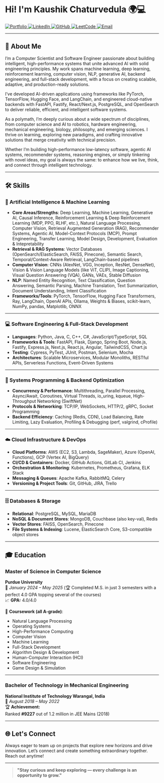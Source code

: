 # Hi! I'm Kaushik Chaturvedula 🌍💻

<div>
  <a href="https://neuralrevenant.github.io/portfolio-website">
    <img src="https://img.shields.io/badge/Portfolio-%23FF4136.svg?&style=for-the-badge&logo=google-earth&logoColor=white" alt="Portfolio"/>
  </a>
  <a href="https://linkedin.com/in/kaushikchaturvedula">
    <img src="https://img.shields.io/badge/LinkedIn-%230077B5.svg?&style=for-the-badge&logo=linkedin&logoColor=white" alt="LinkedIn"/>
  </a>
  <a href="https://github.com/NeuralRevenant">
    <img src="https://img.shields.io/badge/GitHub-%2312100E.svg?&style=for-the-badge&logo=github&logoColor=white" alt="GitHub"/>
  </a>
  <a href="https://leetcode.com/u/ArrayArtisan">
    <img src="https://img.shields.io/badge/-LeetCode-orange?style=for-the-badge&logo=leetcode" alt="LeetCode"/>
  </a>
  <a href="mailto:kaushikchaturvedula@gmail.com">
    <img src="https://img.shields.io/badge/Email-D14836?style=for-the-badge&logo=gmail&logoColor=white" alt="Email"/>
  </a>
</div>

---

## 🌟 About Me

I’m a Computer Scientist and Software Engineer passionate about building intelligent, high-performance systems that unite advanced AI with solid engineering principles. My work spans machine learning, deep learning, reinforcement learning, computer vision, NLP, generative AI, backend engineering, and full-stack development, with a focus on creating scalable, adaptive, and production-ready solutions.

I’ve developed AI-driven applications using frameworks like PyTorch, TensorFlow, Hugging Face, and LangChain, and engineered cloud-native backends with FastAPI, Fastify, React/Next.js, PostgreSQL, and OpenSearch to deliver reliable, efficient, and intelligent software systems.

As a polymath, I’m deeply curious about a wide spectrum of disciplines, from computer science and AI to robotics, hardware engineering, mechanical engineering, biology, philosophy, and emerging sciences. I thrive on learning, exploring new paradigms, and crafting innovative solutions that merge creativity with technical precision.

Whether I’m building high-performance low-latency software, agentic AI systems, recommender systems, reasoning engines, or simply tinkering with novel ideas, my goal is always the same: to enhance how we live, think, and connect through intelligent technology.

---

## 🛠 Skills

### 🧠 Artificial Intelligence & Machine Learning

* **Core Areas/Strengths**: Deep Learning, Machine Learning, Generative AI, Causal Inference, Reinforcement Learning & Deep Reinforcement Learning (MDP, PPO, RLHF, etc.), Natural Language Processing, Computer Vision, Retrieval Augmented Generation (RAG), Recommender Systems, Agentic AI, Model-Context Protocols (MCP), Prompt Engineering, Transfer Learning, Model Design, Development, Evaluation & Intepretability
* **Retrieval & RAG Systems**: Vector Databases (OpenSearch/ElasticSearch, FAISS, Pinecone), Semantic Search, Temporal/Context-Aware Retrieval, LangChain-based pipelines
* **Computer Vision**: CNNs (AlexNet, VGG, Inception, ResNet, DenseNet), Vision & Vision Language Models (like ViT, CLIP), Image Captioning, Visual Question Answering (VQA), GANs, VAEs, Stable Diffusion
* **NLP**: Named Entity Recognition, Text Classification, Question Answering, Semantic Parsing, Machine Translation, Text Summarization, Document Understanding, Intent Classification
* **Frameworks/Tools**: PyTorch, TensorFlow, Hugging Face Transformers, Ray, LangChain, OpenAI APIs, Ollama, Weights & Biases, scikit-learn, NumPy, pandas, Matplotlib, ONNX

---

### 💻 Software Engineering & Full-Stack Development

* **Languages**: Python, Java, C, C++, C#, JavaScript/TypeScript, SQL
* **Frameworks & Tools**: FastAPI, Flask, Django, Spring Boot, Node.js, Fastify, Express.js, Next.js, React.js, Angular, TailwindCSS, Chart.js
* **Testing**: Cypress, PyTest, JUnit, Postman, Selenium, Mocha
* **Architectures**: Scalable Microservices, Modular Monoliths, RESTful APIs, Serverless Functions, Event-Driven Systems

---

### 🧱 Systems Programming & Backend Optimization

* **Concurrency & Performance**: Multithreading, Parallel Processing, Async/Await, Coroutines, Virtual Threads, io\_uring, kqueue, High-Throughput Networking (SwiftNet)
* **Protocols & Networking**: TCP/IP, WebSockets, HTTP/2, gRPC, Socket Programming
* **Backend Efficiency**: Caching (Redis, CDN), Load Balancing, Rate Limiting, Lazy Evaluation, Profiling & Debugging (perf, valgrind, cProfile)

---

### ☁️ Cloud Infrastructure & DevOps

* **Cloud Platforms**: AWS (EC2, S3, Lambda, SageMaker), Azure (OpenAI, Functions), GCP (Vertex AI, BigQuery)
* **CI/CD & Containers**: Docker, GitHub Actions, GitLab CI, Jenkins
* **Orchestration & Monitoring**: Kubernetes, Prometheus, Grafana, ELK Stack
* **Messaging & Queues**: Apache Kafka, RabbitMQ, Celery
* **Versioning & Project Tools**: Git, GitHub, JIRA, Trello

---

### 🗄️ Databases & Storage

* **Relational**: PostgreSQL, MySQL, MariaDB
* **NoSQL & Document Stores**: MongoDB, Couchbase (also key-val), Redis
* **Vector Stores**: FAISS, OpenSearch, Pinecone
* **File Systems & Indexing**: Lucene, ElasticSearch Core, S3-compatible object stores

---

## 🎓 Education

### Master of Science in Computer Science  
**Purdue University**  
📅 *January 2024 – May 2025* (🏆 Completed M.S. in just 3 semesters with a perfect 4.0 GPA topping several of the courses)  
📈 **GPA:** 4.0/4.0  

🧠 **Coursework (all A-grade)**:  
- Natural Language Processing
- Operating Systems
- High-Performance Computing
- Computer Vision
- Machine Learning
- Full-Stack Development
- Algorithm Design & Development
- Human-Computer Interaction (HCI)
- Software Engineering
- Game Design & Simulation

---

### Bachelor of Technology in Mechanical Engineering  
**National Institute of Technology Warangal, India**  
📅 *August 2018 – May 2022*  
🏆 **Achievement:**  
Ranked **#9227** out of 1.2 million in JEE Mains (2018)

---

## 🌐 Let's Connect

Always eager to team up on projects that explore new horizons and drive innovation. Let’s connect and create something extraordinary together. Reach out anytime!

---

> **"Stay curious and keep exploring — every challenge is an opportunity to grow."**
